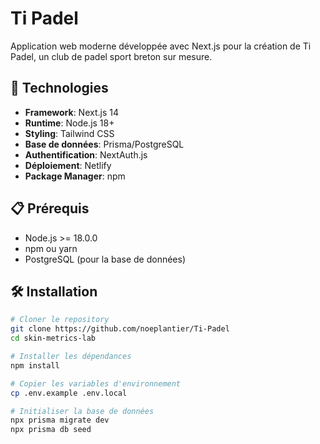 # Ti Padel

Application web moderne développée avec Next.js pour la création de Ti Padel, un club de padel sport breton sur mesure.

## 🚀 Technologies

- **Framework**: Next.js 14
- **Runtime**: Node.js 18+
- **Styling**: Tailwind CSS
- **Base de données**: Prisma/PostgreSQL
- **Authentification**: NextAuth.js
- **Déploiement**: Netlify
- **Package Manager**: npm

## 📋 Prérequis

- Node.js >= 18.0.0
- npm ou yarn
- PostgreSQL (pour la base de données)

## 🛠️ Installation

```bash
# Cloner le repository
git clone https://github.com/noeplantier/Ti-Padel
cd skin-metrics-lab

# Installer les dépendances
npm install

# Copier les variables d'environnement
cp .env.example .env.local

# Initialiser la base de données
npx prisma migrate dev
npx prisma db seed